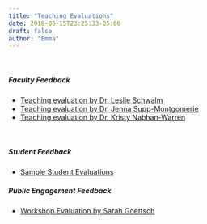 ```yaml
---
title: "Teaching Evaluations"
date: 2018-06-15T23:25:33-05:00
draft: false
author: "Emma"
---
```


<br>
<h5>Faculty Feedback</h5>

* <a href="../../evals/leslie_schwalm_eval.pdf" target="_blank">Teaching evaluation by Dr. Leslie Schwalm</a>
* <a href="../../evals/jenna_supp_montgomerie_eval.pdf" target="_blank">Teaching evaluation by Dr. Jenna Supp-Montgomerie</a>
* <a href="../../evals/kristy_nabhan_warren_eval.pdf" target="_blank">Teaching evaluation by Dr. Kristy Nabhan-Warren</a>

<br>

<h5>Student Feedback</h5>

* <a href="../../evals/Rifai_Sample Student Evaluations.pdf" target="_blank">Sample Student Evaluations</a>

<h5>Public Engagement Feedback</h5>

* <a href="../../evals/Rifai_Workshop Evaluation_Sarah.pdf" target="_blank">Workshop Evaluation by Sarah Goettsch</a>